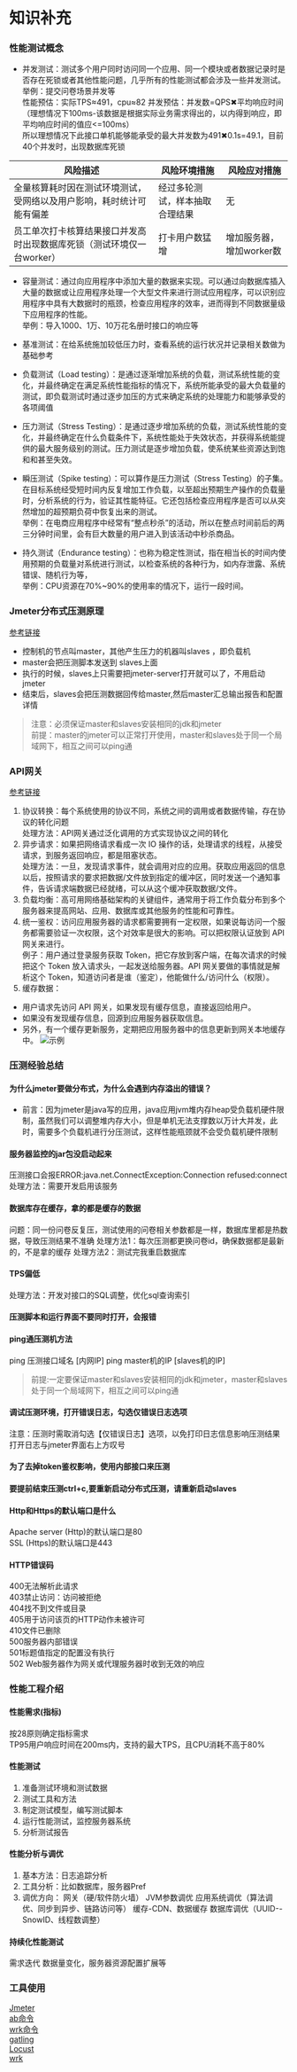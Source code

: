 知识补充
=================  
### 性能测试概念
- 并发测试：测试多个用户同时访问同一个应用、同一个模块或者数据记录时是否存在死锁或者其他性能问题，几乎所有的性能测试都会涉及一些并发测试。  
举例：提交问卷场景并发等  
性能预估：实际TPS≈491，cpu≈82  并发预估：并发数=QPS✖平均响应时间（理想情况下100ms-该数据是根据实际业务需求得出的，以内得到响应，即平均响应时间的值应<=100ms）  
所以理想情况下此接口单机能够能承受的最大并发数为491✖0.1s=49.1，目前40个并发时，出现数据库死锁

|风险描述|风险环境措施|风险应对措施|
|----|----|----|
|全量核算耗时因在测试环境测试，受网络以及用户影响，耗时统计可能有偏差|经过多轮测试，样本抽取合理结果|无|
|员工单次打卡核算结果接口并发高时出现数据库死锁（测试环境仅一台worker）|打卡用户数猛增|增加服务器，增加worker数|

- 容量测试：通过向应用程序中添加大量的数据来实现。可以通过向数据库插入大量的数据或让应用程序处理一个大型文件来进行测试应用程序，可以识别应用程序中具有大数据时的瓶颈，检查应用程序的效率，进而得到不同数据量级下应用程序的性能。  
举例：导入1000、1万、10万花名册时接口的响应等

- 基准测试：在给系统施加较低压力时，查看系统的运行状况并记录相关数做为基础参考

- 负载测试（Load testing）：是通过逐渐增加系统的负载，测试系统性能的变化，并最终确定在满足系统性能指标的情况下，系统所能承受的最大负载量的测试，即负载测试时通过逐步加压的方式来确定系统的处理能力和能够承受的各项阈值

- 压力测试（Stress Testing）：是通过逐步增加系统的负载，测试系统性能的变化，并最终确定在什么负载条件下，系统性能处于失效状态，并获得系统能提供的最大服务级别的测试。压力测试是逐步增加负载，使系统某些资源达到饱和和甚至失效。

- 瞬压测试（Spike testing）：可以算作是压力测试（Stress Testing）的子集。在目标系统经受短时间内反复增加工作负载，以至超出预期生产操作的负载量时，分析系统的行为，验证其性能特征。它还包括检查应用程序是否可以从突然增加的超预期负荷中恢复出来的测试。  
举例：在电商应用程序中经常有“整点秒杀”的活动，所以在整点时间前后的两三分钟时间里，会有巨大数量的用户进入到该活动中秒杀商品。

- 持久测试（Endurance testing）：也称为稳定性测试，指在相当长的时间内使用预期的负载量对系统进行测试，以检查系统的各种行为，如内存泄露、系统错误、随机行为等，  
举例：CPU资源在70%~90%的使用率的情况下，运行一段时间。

### Jmeter分布式压测原理
[参考链接](https://blog.csdn.net/weixin_44275820/article/details/108233954)
- 控制机的节点叫master，其他产生压力的机器叫slaves ，即负载机  
- master会把压测脚本发送到 slaves上面  
- 执行的时候，slaves上只需要把jmeter-server打开就可以了，不用启动jmeter  
- 结束后，slaves会把压测数据回传给master,然后master汇总输出报告和配置详情  

> 注意：必须保证master和slaves安装相同的jdk和jmeter  
> 前提：master的jmeter可以正常打开使用，master和slaves处于同一个局域网下，相互之间可以ping通

### API网关
[参考链接](https://vincentruan.github.io/2020/02/27/%E5%BE%AE%E6%9C%8D%E5%8A%A1-API%E7%BD%91%E5%85%B3/)

1. 协议转换：每个系统使用的协议不同，系统之间的调用或者数据传输，存在协议的转化问题  
处理方法：API网关通过泛化调用的方式实现协议之间的转化
2. 异步请求：如果把网络请求看成一次 IO 操作的话，处理请求的线程，从接受请求，到服务返回响应，都是阻塞状态。  
处理方法：一旦，发现请求事件，就会调用对应的应用。获取应用返回的信息以后，按照请求的要求把数据/文件放到指定的缓冲区，同时发送一个通知事件，告诉请求端数据已经就绪，可以从这个缓冲获取数据/文件。
3. 负载均衡：高可用网络基础架构的关键组件，通常用于将工作负载分布到多个服务器来提高网站、应用、数据库或其他服务的性能和可靠性。
4. 统一鉴权：访问应用服务器的请求都需要拥有一定权限，如果说每访问一个服务都需要验证一次权限，这个对效率是很大的影响。可以把权限认证放到 API 网关来进行。  
例子：用户通过登录服务获取 Token，把它存放到客户端，在每次请求的时候把这个 Token 放入请求头，一起发送给服务器。API 网关要做的事情就是解析这个 Token，知道访问者是谁（鉴定），他能做什么/访问什么（权限）。
5. 缓存数据：
- 用户请求先访问 API 网关，如果发现有缓存信息，直接返回给用户。
- 如果没有发现缓存信息，回源到应用服务器获取信息。
- 另外，有一个缓存更新服务，定期把应用服务器中的信息更新到网关本地缓存中。
![示例](https://vincentruan.github.io/2020/02/27/%E5%BE%AE%E6%9C%8D%E5%8A%A1-API%E7%BD%91%E5%85%B3/640-1582786344099.webp)

### 压测经验总结
#### 为什么jmeter要做分布式，为什么会遇到内存溢出的错误？
- 前言：因为jmeter是java写的应用，java应用jvm堆内存heap受负载机硬件限制，虽然我们可以调整堆内存大小，但是单机无法支撑数以万计大并发，此时，需要多个负载机进行分压测试，这样性能瓶颈就不会受负载机硬件限制  

#### 服务器监控的jar包没启动起来
压测接口会报ERROR:java.net.ConnectException:Connection refused:connect  
处理方法：需要开发启用该服务

#### 数据库存在缓存，拿的都是缓存的数据
问题：同一份问卷反复压，测试使用的问卷相关参数都是一样，数据库里都是热数据，导致压测结果不准确
处理方法1：每次压测都更换问卷id，确保数据都是最新的，不是拿的缓存
处理方法2：测试完我重启数据库

#### TPS偏低
处理方法：开发对接口的SQL调整，优化sql查询索引

#### 压测脚本和运行界面不要同时打开，会报错

#### ping通压测机方法
ping 压测接口域名 [内网IP]
ping master机的IP [slaves机的IP]
> 前提:一定要保证master和slaves安装相同的jdk和jmeter，master和slaves处于同一个局域网下，相互之间可以ping通

#### 调试压测环境，打开错误日志，勾选仅错误日志选项
注意：压测时需取消勾选【仅错误日志】选项，以免打印日志信息影响压测结果  
打开日志与jmeter界面右上方叹号

#### 为了去掉token鉴权影响，使用内部接口来压测

#### 要提前结束压测ctrl+c,要重新启动分布式压测，请重新启动slaves

#### Http和Https的默认端口是什么
Apache server (Http)的默认端口是80  
SSL (Https)的默认端口是443

#### HTTP错误码
400无法解析此请求  
403禁止访问：访问被拒绝  
404找不到文件或目录  
405用于访问该页的HTTP动作未被许可  
410文件已删除  
500服务器内部错误  
501标题值指定的配置没有执行  
502 Web服务器作为网关或代理服务器时收到无效的响应  

### 性能工程介绍
#### 性能需求(指标)
按28原则确定指标需求  
TP95用户响应时间在200ms内，支持的最大TPS，且CPU消耗不高于80%
#### 性能测试
1. 准备测试环境和测试数据
2. 测试工具和方法
3. 制定测试模型，编写测试脚本
4. 运行性能测试，监控服务器系统
5. 分析测试报告
#### 性能分析与调优
1. 基本方法：日志追踪分析
2. 工具分析：比如数据库，服务器Pref
3. 调优方向：
网关（硬/软件防火墙）
JVM参数调优
应用系统调优（算法调优、同步到异步、链路访问等）
缓存-CDN、数据缓存
数据库调优（UUID--SnowID、线程数调整）
#### 持续化性能测试
需求迭代
数据量变化，服务器资源配置扩展等

### 工具使用
[Jmeter](https://www.cnblogs.com/yueminghai/p/6412254.html)  
[ab命令](https://www.cnblogs.com/jiftle/p/7158291.html)  
[wrk命令](https://www.cnblogs.com/xinzhao/p/6233009.html)  
[gatling](https://www.jianshu.com/p/90afbd06b69a)  
[Locust](https://blog.csdn.net/jojoy_tester/article/details/77926470)  
[wrk](https://blog.csdn.net/qq_38507328/article/details/86714496)  

